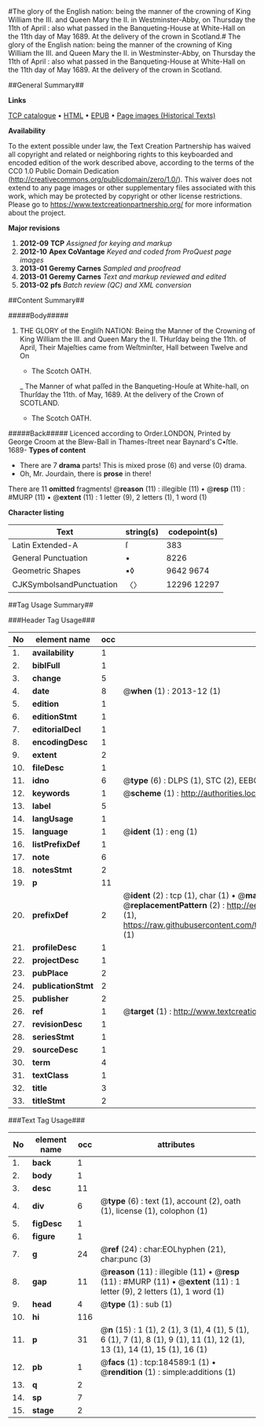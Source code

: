 #The glory of the English nation: being the manner of the crowning of King William the III. and Queen Mary the II. in Westminster-Abby, on Thursday the 11th of April : also what passed in the Banqueting-House at White-Hall on the 11th day of May 1689.  At the delivery of the crown in Scotland.#
The glory of the English nation: being the manner of the crowning of King William the III. and Queen Mary the II. in Westminster-Abby, on Thursday the 11th of April : also what passed in the Banqueting-House at White-Hall on the 11th day of May 1689.  At the delivery of the crown in Scotland.

##General Summary##

**Links**

[TCP catalogue](http://www.ota.ox.ac.uk/tcp/)  • 
[HTML](http://tei.it.ox.ac.uk/tcp/Texts-HTML/free/B09/B09185.html)  • 
[EPUB](http://tei.it.ox.ac.uk/tcp/Texts-EPUB/free/B09/B09185.epub) • 
[Page images (Historical Texts)](https://historicaltexts.jisc.ac.uk/eebo-64551290e)

**Availability**

To the extent possible under law, the Text Creation Partnership has waived all copyright and related or neighboring rights to this keyboarded and encoded edition of the work described above, according to the terms of the CC0 1.0 Public Domain Dedication (http://creativecommons.org/publicdomain/zero/1.0/). This waiver does not extend to any page images or other supplementary files associated with this work, which may be protected by copyright or other license restrictions. Please go to https://www.textcreationpartnership.org/ for more information about the project.

**Major revisions**

1. __2012-09__ __TCP__ *Assigned for keying and markup*
1. __2012-10__ __Apex CoVantage__ *Keyed and coded from ProQuest page images*
1. __2013-01__ __Geremy Carnes__ *Sampled and proofread*
1. __2013-01__ __Geremy Carnes__ *Text and markup reviewed and edited*
1. __2013-02__ __pfs__ *Batch review (QC) and XML conversion*

##Content Summary##

#####Body#####

1. THE GLORY of the Engliſh NATION: Being the Manner of the Crowning of King William the III. and Queen Mary the II.
THurſday being the 11th. of April, Their Majeſties came from Weſtminſter, Hall between Twelve and On
      * The Scotch OATH.

    _ The Manner of what paſſed in the Banqueting-Houſe at White-hall, on Thurſday the 11th. of May, 1689. At the delivery of the Crown of SCOTLAND.

      * The Scotch OATH.

#####Back#####
Licenced according to Order.LONDON, Printed by George Croom at the Blew-Ball in Thames-ſtreet near Baynard's C•ſtle. 1689-
**Types of content**

  * There are 7 **drama** parts! This is mixed prose (6) and verse (0) drama.
  * Oh, Mr. Jourdain, there is **prose** in there!

There are 11 **omitted** fragments! 
 @__reason__ (11) : illegible (11)  •  @__resp__ (11) : #MURP (11)  •  @__extent__ (11) : 1 letter (9), 2 letters (1), 1 word (1)

**Character listing**


|Text|string(s)|codepoint(s)|
|---|---|---|
|Latin Extended-A|ſ|383|
|General Punctuation|•|8226|
|Geometric Shapes|▪◊|9642 9674|
|CJKSymbolsandPunctuation|〈〉|12296 12297|

##Tag Usage Summary##

###Header Tag Usage###

|No|element name|occ|attributes|
|---|---|---|---|
|1.|__availability__|1||
|2.|__biblFull__|1||
|3.|__change__|5||
|4.|__date__|8| @__when__ (1) : 2013-12 (1)|
|5.|__edition__|1||
|6.|__editionStmt__|1||
|7.|__editorialDecl__|1||
|8.|__encodingDesc__|1||
|9.|__extent__|2||
|10.|__fileDesc__|1||
|11.|__idno__|6| @__type__ (6) : DLPS (1), STC (2), EEBO-CITATION (1), OCLC (1), VID (1)|
|12.|__keywords__|1| @__scheme__ (1) : http://authorities.loc.gov/ (1)|
|13.|__label__|5||
|14.|__langUsage__|1||
|15.|__language__|1| @__ident__ (1) : eng (1)|
|16.|__listPrefixDef__|1||
|17.|__note__|6||
|18.|__notesStmt__|2||
|19.|__p__|11||
|20.|__prefixDef__|2| @__ident__ (2) : tcp (1), char (1)  •  @__matchPattern__ (2) : ([0-9\-]+):([0-9IVX]+) (1), (.+) (1)  •  @__replacementPattern__ (2) : http://eebo.chadwyck.com/downloadtiff?vid=$1&page=$2 (1), https://raw.githubusercontent.com/textcreationpartnership/Texts/master/tcpchars.xml#$1 (1)|
|21.|__profileDesc__|1||
|22.|__projectDesc__|1||
|23.|__pubPlace__|2||
|24.|__publicationStmt__|2||
|25.|__publisher__|2||
|26.|__ref__|1| @__target__ (1) : http://www.textcreationpartnership.org/docs/. (1)|
|27.|__revisionDesc__|1||
|28.|__seriesStmt__|1||
|29.|__sourceDesc__|1||
|30.|__term__|4||
|31.|__textClass__|1||
|32.|__title__|3||
|33.|__titleStmt__|2||


###Text Tag Usage###

|No|element name|occ|attributes|
|---|---|---|---|
|1.|__back__|1||
|2.|__body__|1||
|3.|__desc__|11||
|4.|__div__|6| @__type__ (6) : text (1), account (2), oath (1), license (1), colophon (1)|
|5.|__figDesc__|1||
|6.|__figure__|1||
|7.|__g__|24| @__ref__ (24) : char:EOLhyphen (21), char:punc (3)|
|8.|__gap__|11| @__reason__ (11) : illegible (11)  •  @__resp__ (11) : #MURP (11)  •  @__extent__ (11) : 1 letter (9), 2 letters (1), 1 word (1)|
|9.|__head__|4| @__type__ (1) : sub (1)|
|10.|__hi__|116||
|11.|__p__|31| @__n__ (15) : 1 (1), 2 (1), 3 (1), 4 (1), 5 (1), 6 (1), 7 (1), 8 (1), 9 (1), 11 (1), 12 (1), 13 (1), 14 (1), 15 (1), 16 (1)|
|12.|__pb__|1| @__facs__ (1) : tcp:184589:1 (1)  •  @__rendition__ (1) : simple:additions (1)|
|13.|__q__|2||
|14.|__sp__|7||
|15.|__stage__|2||
